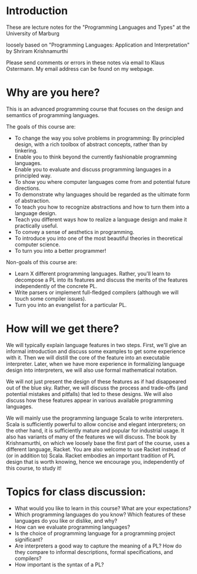 Introduction
============

These are lecture notes for the "Programming Languages and Types" at the University of Marburg

loosely based on "Programming Languages: Application and Interpretation" by
Shriram Krishnamurthi

Please send comments or errors in these notes via email to Klaus Ostermann.
My email address can be found on my webpage.


Why are you here?
=================

This is an advanced programming course that focuses on the design and semantics
of programming languages.

The goals of this course are:

* To change the way you solve problems in programming: By principled design,
  with a rich toolbox of abstract concepts, rather than by tinkering.
* Enable you to think beyond the currently fashionable programming languages.
* Enable you to evaluate and discuss programming languages in a principled
  way.
* To show you where computer languages come from and potential future
  directions.
* To demonstrate why languages should be regarded as the ultimate form of
  abstraction.
* To teach you how to recognize abstractions and how to turn them into a
  language design.
* Teach you different ways how to realize a language design and make it
  practically useful.
* To convey a sense of aesthetics in programming.
* To introduce you into one of the most beautiful theories in theoretical
  computer science.
* To turn you into a better programmer!

Non-goals of this course are:

* Learn X different programming languages. Rather, you'll learn to decompose a
  PL into its features and discuss the merits of the features independently of the
  concrete PL.
* Write parsers or implement full-fledged compilers (although we will touch some
  compiler issues).
* Turn you into an evangelist for a particular PL.


How will we get there?
======================

We will typically explain language features in two steps. First, we'll give an
informal introduction and discuss some examples to get some experience with it.
Then we will distill the core of the feature into an executable interpreter.
Later, when we have more experience in formalizing language design into
interpreters, we will also use formal mathematical notation.

We will not just present the design of these features as if had disappeared out
of the blue sky. Rather, we will discuss the process and trade-offs (and
potential mistakes and pitfalls) that led to these designs. We will also
discuss how these features appear in various available programming languages.

We will mainly use the programming language Scala to write interpreters. Scala is
sufficiently powerful to allow concise and elegant interpreters; on the other hand,
it is sufficiently mature and popular for industrial usage. It also has variants
of many of the features we will discuss. The book by Krishnamurthi, on which we loosely
base the first part of the course, uses a different language, Racket. You are also
welcome to use Racket instead of (or in addition to) Scala. Racket embodies
an important tradition of PL design that is worth knowing, hence we encourage you,
independently of this course, to study it!


Topics for class discussion:
============================

* What would you like to learn in this course? What are your expectations?
* Which programming languages do you know? Which features of these languages do you
  like or dislike, and why?
* How can we evaluate programming languages?
* Is the choice of programming language for a programming project significant?
* Are interpreters a good way to capture the meaning of a PL? How do they compare
  to informal descriptions, formal specifications, and compilers?
* How important is the syntax of a PL?